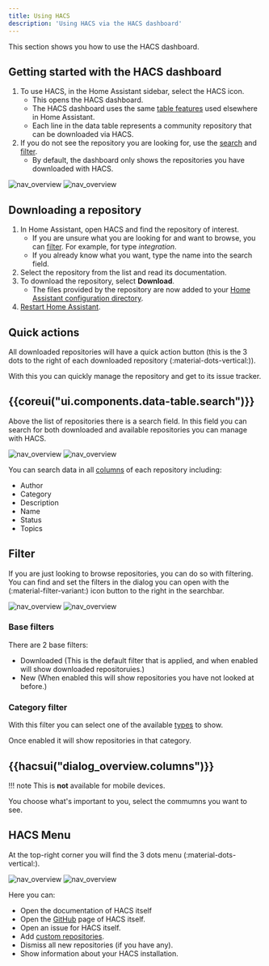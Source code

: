 ```yaml
---
title: Using HACS
description: 'Using HACS via the HACS dashboard'
---
```


This section shows you how to use the HACS dashboard.

## Getting started with the HACS dashboard

1. To use HACS, in the Home Assistant sidebar, select the HACS icon. 
    - This opens the HACS dashboard.
    - The HACS dashboard uses the same [table features](https://www.home-assistant.io/docs/organizing/filtering) used elsewhere in Home Assistant.
    - Each line in the data table represents a community repository that can be downloaded via HACS.
2. If you do not see the repository you are looking for, use the [search](#search) and [filter](#filter).
    - By default, the dashboard only shows the repositories you have downloaded with HACS. 

![nav_overview](/assets/images/screenshots/overview/base/light.png#only-light)
![nav_overview](/assets/images/screenshots/overview/base/dark.png#only-dark)

## Downloading a repository

1. In Home Assistant, open HACS and find the repository of interest.
    - If you are unsure what you are looking for and want to browse, you can [filter](/docs/use/dashboard.md#filter). For example, for type *integration*.
    - If you already know what you want, type the name into the search field.
2. Select the repository from the list and read its documentation.
3. To download the repository, select **Download**.
    - The files provided by the repository are now added to your [Home Assistant configuration directory](https://www.home-assistant.io/docs/configuration.md#to-find-the-configuration-directory).
4. [Restart Home Assistant](https://www.home-assistant.io/docs/configuration/#reloading-the-configuration-to-apply-changes).

## Quick actions

All downloaded repositories will have a quick action button (this is the 3 dots to the right of each downloaded repository (:material-dots-vertical:)).

With this you can quickly manage the repository and get to its issue tracker.

## {{coreui("ui.components.data-table.search")}}

Above the list of repositories there is a search field.
In this field you can search for both downloaded and available repositories you can manage with HACS.

![nav_overview](/assets/images/screenshots/overview/search/light.png#only-light)
![nav_overview](/assets/images/screenshots/overview/search/dark.png#only-dark)

You can search data in all [columns](#columns) of each repository including:

- Author
- Category
- Description
- Name
- Status
- Topics

## Filter

If you are just looking to browse repositories, you can do so with filtering.
You can find and set the filters in the dialog you can open with the (:material-filter-variant:) icon button to the right in the searchbar.

![nav_overview](/assets/images/screenshots/overview/filter/light.png#only-light)
![nav_overview](/assets/images/screenshots/overview/filter/dark.png#only-dark)

### Base filters

There are 2 base filters:

- Downloaded (This is the default filter that is applied, and when enabled will show downloaded repositoruies.)
- New (When enabled this will show repositories you have not looked at before.)

### Category filter

With this filter you can select one of the available [types](/docs/use/type/index.md) to show.

Once enabled it will show repositories in that category.

## {{hacsui("dialog_overview.columns")}}

!!! note
    This is **not** available for mobile devices.


You choose what's important to you, select the commumns you want to see.

## HACS Menu

At the top-right corner you will find the 3 dots menu (:material-dots-vertical:).

![nav_overview](/assets/images/screenshots/overview/menu/light.png#only-light)
![nav_overview](/assets/images/screenshots/overview/menu/dark.png#only-dark)

Here you can:

- Open the documentation of HACS itself
- Open the [GitHub](https://github.com) page of HACS itself.
- Open an issue for HACS itself.
- Add [custom repositories](/docs/faq/custom_repositories.md).
- Dismiss all new repositories (if you have any).
- Show information about your HACS installation.
